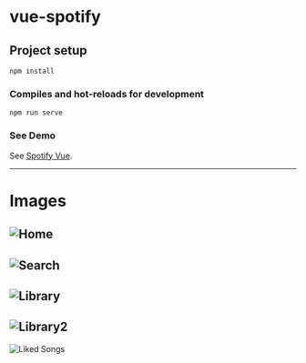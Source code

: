 # vue-spotify

## Project setup
```
npm install
```

### Compiles and hot-reloads for development
```
npm run serve
```
### See Demo
See [Spotify Vue](https://spotifyvue.netlify.app/).
***
# Images
![Home](https://i.ibb.co/xCJwM8C/Screenshot-2021-08-16-195921.png)
---
![Search](https://i.ibb.co/dgpBRmT/Screenshot-2021-08-16-195942.png)
---
![Library](https://i.ibb.co/BCQrf6g/Screenshot-2021-08-16-195957.png)
---
![Library2](https://i.ibb.co/VgvT7C7/Screenshot-2021-08-16-200008.png)
---
![Liked Songs](https://i.ibb.co/BN1mkQ0/Screenshot-2021-08-16-200020.png)
